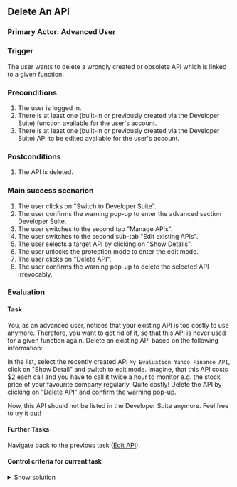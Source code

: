 ## Delete An API
### Primary Actor: Advanced User

### Trigger
The user wants to delete a wrongly created or obsolete API which is linked to a given function.

### Preconditions
1. The user is logged in.
2. There is at least one (built-in or previously created via the Developer Suite) function available for the user's account.
3. There is at least one (built-in or previously created via the Developer Suite) API to be edited available for the user's account.

### Postconditions
1. The API is deleted.

### Main success scenarion
1. The user clicks on "Switch to Developer Suite".
2. The user confirms the warning pop-up to enter the advanced section Developer Suite.
3. The user switches to the second tab "Manage APIs".
4. The user switches to the second sub-tab "Edit existing APIs".
5. The user selects a target API by clicking on "Show Details".
6. The user unlocks the protection mode to enter the edit mode.
7. The user clicks on "Delete API".
8. The user confirms the warning pop-up to delete the selected API irrevocably.

### Evaluation
#### Task
You, as an advanced user, notices that your existing API is too costly to use anymore. Therefore, you want to get rid of it, so that this API is never used for a given function again.
Delete an existing API based on the following information:

In the list, select the recently created API `My Evaluation Yahoo Finance API`, click on "Show Detail" and switch to edit mode.
Imagine, that this API costs $2 each call and you have to call it twice a hour to monitor e.g. the stock price of your favourite company regularly. Quite costly!
Delete the API by clicking on "Delete API" and confirm the warning pop-up.

Now, this API should not be listed in the Developer Suite anymore. Feel free to try it out!

#### Further Tasks
Navigate back to the previous task ([Edit API](edit_api_usecase.md)).

#### Control criteria for current task
<details>
<summary>Show solution</summary>
<p>
A deleted API is removed from the users account. Thus, it should be not discoverable anymore when searching the available API list in "Manage APIs".</p>
</details>
